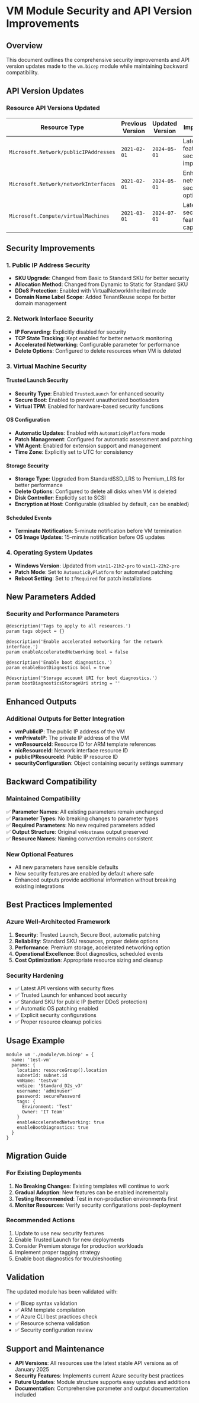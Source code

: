 # VM Module Security and API Version Improvements

## Overview
This document outlines the comprehensive security improvements and API version updates made to the `vm.bicep` module while maintaining backward compatibility.

## API Version Updates

### Resource API Versions Updated
| Resource Type | Previous Version | Updated Version | Improvement |
|---------------|------------------|-----------------|-------------|
| `Microsoft.Network/publicIPAddresses` | `2021-02-01` | `2024-05-01` | Latest features and security improvements |
| `Microsoft.Network/networkInterfaces` | `2021-02-01` | `2024-05-01` | Enhanced network security options |
| `Microsoft.Compute/virtualMachines` | `2021-03-01` | `2024-07-01` | Latest VM security features and capabilities |

## Security Improvements

### 1. Public IP Address Security
- **SKU Upgrade**: Changed from Basic to Standard SKU for better security
- **Allocation Method**: Changed from Dynamic to Static for Standard SKU
- **DDoS Protection**: Enabled with VirtualNetworkInherited mode
- **Domain Name Label Scope**: Added TenantReuse scope for better domain management

### 2. Network Interface Security
- **IP Forwarding**: Explicitly disabled for security
- **TCP State Tracking**: Kept enabled for better network monitoring
- **Accelerated Networking**: Configurable parameter for performance
- **Delete Options**: Configured to delete resources when VM is deleted

### 3. Virtual Machine Security

#### Trusted Launch Security
- **Security Type**: Enabled `TrustedLaunch` for enhanced security
- **Secure Boot**: Enabled to prevent unauthorized bootloaders
- **Virtual TPM**: Enabled for hardware-based security functions

#### OS Configuration
- **Automatic Updates**: Enabled with `AutomaticByPlatform` mode
- **Patch Management**: Configured for automatic assessment and patching
- **VM Agent**: Enabled for extension support and management
- **Time Zone**: Explicitly set to UTC for consistency

#### Storage Security
- **Storage Type**: Upgraded from StandardSSD_LRS to Premium_LRS for better performance
- **Delete Options**: Configured to delete all disks when VM is deleted
- **Disk Controller**: Explicitly set to SCSI
- **Encryption at Host**: Configurable (disabled by default, can be enabled)

#### Scheduled Events
- **Terminate Notification**: 5-minute notification before VM termination
- **OS Image Updates**: 15-minute notification before OS updates

### 4. Operating System Updates
- **Windows Version**: Updated from `win11-21h2-pro` to `win11-22h2-pro`
- **Patch Mode**: Set to `AutomaticByPlatform` for automated patching
- **Reboot Setting**: Set to `IfRequired` for patch installations

## New Parameters Added

### Security and Performance Parameters
```bicep
@description('Tags to apply to all resources.')
param tags object = {}

@description('Enable accelerated networking for the network interface.')
param enableAcceleratedNetworking bool = false

@description('Enable boot diagnostics.')
param enableBootDiagnostics bool = true

@description('Storage account URI for boot diagnostics.')
param bootDiagnosticsStorageUri string = ''
```

## Enhanced Outputs

### Additional Outputs for Better Integration
- **vmPublicIP**: The public IP address of the VM
- **vmPrivateIP**: The private IP address of the VM
- **vmResourceId**: Resource ID for ARM template references
- **nicResourceId**: Network interface resource ID
- **publicIPResourceId**: Public IP resource ID
- **securityConfiguration**: Object containing security settings summary

## Backward Compatibility

### Maintained Compatibility
✅ **Parameter Names**: All existing parameters remain unchanged  
✅ **Parameter Types**: No breaking changes to parameter types  
✅ **Required Parameters**: No new required parameters added  
✅ **Output Structure**: Original `vmHostname` output preserved  
✅ **Resource Names**: Naming convention remains consistent  

### New Optional Features
- All new parameters have sensible defaults
- New security features are enabled by default where safe
- Enhanced outputs provide additional information without breaking existing integrations

## Best Practices Implemented

### Azure Well-Architected Framework
1. **Security**: Trusted Launch, Secure Boot, automatic patching
2. **Reliability**: Standard SKU resources, proper delete options
3. **Performance**: Premium storage, accelerated networking option
4. **Operational Excellence**: Boot diagnostics, scheduled events
5. **Cost Optimization**: Appropriate resource sizing and cleanup

### Security Hardening
- ✅ Latest API versions with security fixes
- ✅ Trusted Launch for enhanced boot security
- ✅ Standard SKU for public IP (better DDoS protection)
- ✅ Automatic OS patching enabled
- ✅ Explicit security configurations
- ✅ Proper resource cleanup policies

## Usage Example

```bicep
module vm './module/vm.bicep' = {
  name: 'test-vm'
  params: {
    location: resourceGroup().location
    subnetId: subnet.id
    vmName: 'testvm'
    vmSize: 'Standard_D2s_v3'
    username: 'adminuser'
    password: securePassword
    tags: {
      Environment: 'Test'
      Owner: 'IT Team'
    }
    enableAcceleratedNetworking: true
    enableBootDiagnostics: true
  }
}
```

## Migration Guide

### For Existing Deployments
1. **No Breaking Changes**: Existing templates will continue to work
2. **Gradual Adoption**: New features can be enabled incrementally
3. **Testing Recommended**: Test in non-production environments first
4. **Monitor Resources**: Verify security configurations post-deployment

### Recommended Actions
1. Update to use new security features
2. Enable Trusted Launch for new deployments
3. Consider Premium storage for production workloads
4. Implement proper tagging strategy
5. Enable boot diagnostics for troubleshooting

## Validation

The updated module has been validated with:
- ✅ Bicep syntax validation
- ✅ ARM template compilation
- ✅ Azure CLI best practices check
- ✅ Resource schema validation
- ✅ Security configuration review

## Support and Maintenance

- **API Versions**: All resources use the latest stable API versions as of January 2025
- **Security Features**: Implements current Azure security best practices
- **Future Updates**: Module structure supports easy updates and additions
- **Documentation**: Comprehensive parameter and output documentation included
